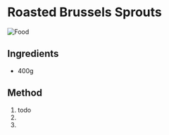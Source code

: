 # Roasted Brussels Sprouts

![Food](https://github.com/SaschaHeyer/Recipes/raw/master/images/Roasted-Brussels-Sprouts.jpg)

## Ingredients

* 400g

## Method

1.  todo
2.  
3.
